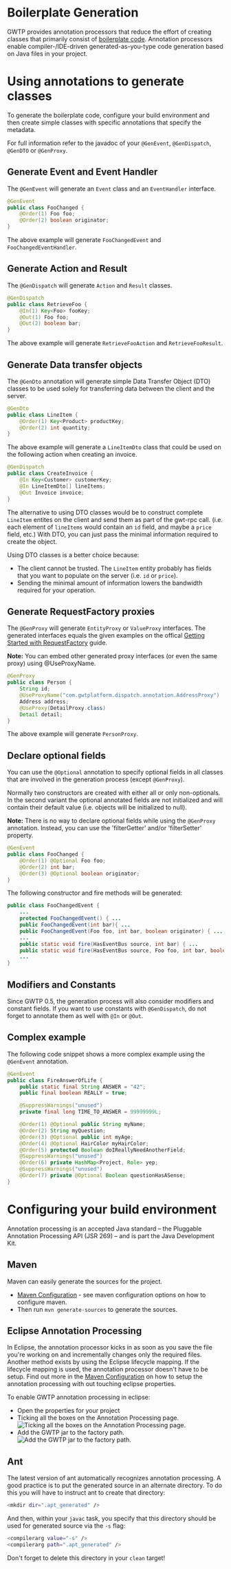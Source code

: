 # Boilerplate Generation
GWTP provides annotation processors that reduce the effort of creating classes that primarily consist of [boilerplate code](http://en.wikipedia.org/wiki/Boilerplate_code). Annotation processors enable compiler-/IDE-driven generated-as-you-type code generation based on Java files in your project.

# Using annotations to generate classes
To generate the boilerplate code, configure your build environment and then create simple classes with specific annotations that specify the metadata.

For full information refer to the javadoc of your `@GenEvent`, `@GenDispatch`, `@GenDTO` or `@GenProxy`.

## Generate Event and Event Handler
The `@GenEvent` will generate an `Event` class and an `EventHandler` interface.

```java
@GenEvent
public class FooChanged {
    @Order(1) Foo foo;
    @Order(2) boolean originator;
}
```

The above example will generate `FooChangedEvent` and `FooChangedEventHandler`.

## Generate Action and Result
The `@GenDispatch` will generate `Action` and `Result` classes.

```java
@GenDispatch
public class RetrieveFoo {
    @In(1) Key<Foo> fooKey;
    @Out(1) Foo foo;
    @Out(2) boolean bar;
}
```

The above example will generate `RetrieveFooAction` and `RetrieveFooResult`.

## Generate Data transfer objects
The `@GenDto` annotation will generate simple Data Transfer Object (DTO) classes to be used solely for transferring data between the client and the server.


```java
@GenDto
public class LineItem {
    @Order(1) Key<Product> productKey;
    @Order(2) int quantity;
}
```

The above example will generate a `LineItemDto` class that could be used on the following action when creating an invoice.


```java
@GenDispatch
public class CreateInvoice {
    @In Key<Customer> customerKey;
    @In LineItemDto[] lineItems;
    @Out Invoice invoice;
}
```

The alternative to using DTO classes would be to construct complete `LineItem` entites on the client and send them as part of the gwt-rpc call. (i.e. each element of `lineItems` would contain an `id` field, and maybe a `price` field, etc.) With DTO, you can just pass the minimal information required to create the object.

Using DTO classes is a better choice because:
  * The client cannot be trusted. The `LineItem` entity probably has fields that you want to populate on the server (i.e. `id` or `price`).
  * Sending the minimal amount of information lowers the bandwidth required for your operation.

## Generate RequestFactory proxies
The `@GenProxy` will generate `EntityProxy` or `ValueProxy` interfaces. The generated interfaces equals the given examples on the offical [Getting Started with RequestFactory](https://developers.google.com/web-toolkit/doc/latest/DevGuideRequestFactory) guide.

**Note:** You can embed other generated proxy interfaces (or even the same proxy) using @UseProxyName.


```java
@GenProxy
public class Person {
    String id;
    @UseProxyName("com.gwtplatform.dispatch.annotation.AddressProxy")
    Address address;
    @UseProxy(DetailProxy.class)
    Detail detail;
}
```
The above example will generate `PersonProxy`.

## Declare optional fields
You can use the `@Optional` annotation to specify optional fields in all classes that are involved in the generation process (except `@GenProxy`).

Normally two constructors are created with either all or only non-optionals. In the second variant the optional annotated fields are not initialized and will contain their default value (i.e. objects will be initialized to null).

**Note:** There is no way to declare optional fields while using the `@GenProxy` annotation. Instead, you can use the 'filterGetter' and/or 'filterSetter' property.


```java
@GenEvent
public class FooChanged {
    @Order(1) @Optional Foo foo;
    @Order(2) int bar;
    @Order(3) @Optional boolean originator;
}
```

The following constructor and fire methods will be generated:


```java
public class FooChangedEvent {
    ...
    protected FooChangedEvent() { ...
    public FooChangedEvent(int bar){ ...
    public FooChangedEvent(Foo foo, int bar, boolean originator) { ...
    ...
    public static void fire(HasEventBus source, int bar) { ...
    public static void fire(HasEventBus source, Foo foo, int bar, boolean originator) { ...
    ...
}
```

## Modifiers and Constants
Since GWTP 0.5, the generation process will also consider modifiers and constant fields. If you want to use constants with `@GenDispatch`, do not forget to annotate them as well with `@In` or `@Out`.

## Complex example
The following code snippet shows a more complex example using the `@GenEvent` annotation.


```java
@GenEvent
public class FireAnswerOfLife {
    public static final String ANSWER = "42";
    public final boolean REALLY = true;

    @SuppressWarnings("unused")
    private final long TIME_TO_ANSWER = 99999999L;

    @Order(1) @Optional public String myName;
    @Order(2) String myQuestion;
    @Order(3) @Optional public int myAge;
    @Order(4) @Optional HairColor myHairColor;
    @Order(5) protected Boolean doIReallyNeedAnotherField;
    @SuppressWarnings("unused")
    @Order(6) private HashMap<Project, Role> yep;
    @SuppressWarnings("unused")
    @Order(7) private @Optional Boolean questionHasASense;
}
```

# Configuring your build environment
Annotation processing is an accepted Java standard – the Pluggable Annotation Processing API (JSR 269) – and is part the Java Development Kit.

## Maven
Maven can easily generate the sources for the project.

* [Maven Configuration][mc] - see maven configuration options on how to configure maven.
* Then run `mvn generate-sources` to generate the sources.

## Eclipse Annotation Processing
In Eclipse, the annotation processor kicks in as soon as you save the file you're working on and incrementally
changes only the required files. Another method exists by using the Eclipse lifecycle mapping. If the lifecycle
mapping is used, the annotation processor doesn't have to be setup. Find out more in the [Maven Configuration][mc] on
how to setup the annotation processing with out touching eclipse properties.

To enable GWTP annotation processing in eclipse:
* Open the properties for your project
* Ticking all the boxes on the Annotation Processing page.
![Ticking all the boxes on the Annotation Processing page.](http://img138.imageshack.us/img138/6223/eclipseannotationproces.png)
* Add the GWTP jar to the factory path.
![Add the GWTP jar to the factory path.](http://img295.imageshack.us/img295/9355/eclipsefactorypath.png)

## Ant
The latest version of ant automatically recognizes annotation processing. A good practice is to put the generated source in an alternate directory. To do this you will have to instruct ant to create that directory:

```bash
<mkdir dir=".apt_generated" />
```
And then, within your `javac` task, you specify that this directory should be used for generated source via the `-s` flag:

```bash
<compilerarg value="-s" />
<compilerarg path=".apt_generated" />
```
Don't forget to delete this directory in your `clean` target!

[mc]: gwtp/resources/index.html "Maven Configuration"
